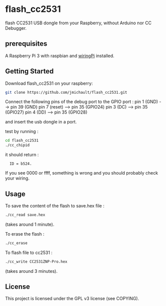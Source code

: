 # flash_cc2531
flash CC2531 USB dongle from your Raspberry, without Arduino nor CC Debugger.

## prerequisites
A Raspberry Pi 3 with raspbian and [wiringPi](http://wiringpi.com/) installed.

## Getting Started

Download flash_cc2531 on your raspberry:
```bash
git clone https://github.com/jmichault/flash_cc2531.git
```
Connect the following pins of the debug port to the GPIO port :
pin 1 (GND)	-->	pin 39 (GND)
pin 7 (reset)	-->	pin 35 (GPIO24)
pin 3 (DC)	-->	pin 35 (GPIO27)
pin 4 (DD)	-->	pin 35 (GPIO28)

and insert the usb dongle in a port.

test by running :
```bash
cd flash_cc2531
./cc_chipid
```
it should return :
```
  ID = b524.
```
If you see 0000 or ffff, something is wrong and you should probably check your wiring.

## Usage
To save the content of the flash to save.hex file :
```bash
./cc_read save.hex
```
(takes around 1 minute).

To erase the flash :
```bash
./cc_erase
```

To flash file to cc2531 :
```bash
./cc_write CC2531ZNP-Pro.hex
```
(takes around 3 minutes).


## License

This project is licensed under the GPL v3 license (see COPYING).

